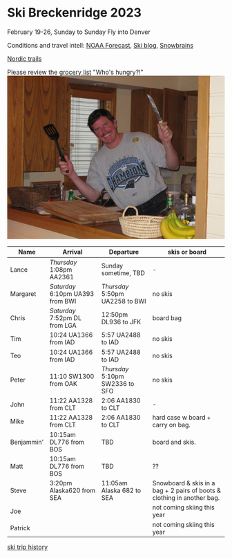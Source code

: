 # Ski Breckenridge 2023

February 19-26, Sunday to Sunday
Fly into Denver

Conditions and travel intell:
[NOAA Forecast](https://forecast.weather.gov/MapClick.php?lat=39.4816&lon=-106.0667),
[Ski blog](https://www.ski.com/blog/),
[Snowbrains](https://snowbrains.com/)

[Nordic trails](https://www.breckenridgenordic.com/)

Please review the [grocery list](groceries)
"Who's hungry?!"
![](0903ski_JacksonHole_Mike.jpg)

Name | Arrival | Departure | skis or board
---|---|----|---|
 Lance | *Thursday* 1:08pm AA2361 | Sunday sometime, TBD | -
 Margaret | *Saturday* 6:10pm UA393 from BWI | *Thursday* 5:50pm UA2258 to BWI | no skis
 Chris | *Saturday* 7:52pm DL from LGA | 12:50pm DL936 to JFK | board bag
 Tim | 10:24 UA1366 from IAD | 5:57 UA2488 to IAD | no skis
 Teo | 10:24 UA1366 from IAD | 5:57 UA2488 to IAD | no skis
 Peter | 11:10 SW1300 from OAK | *Thursday* 5:10pm SW2336 to SFO | no skis
 John | 11:22 AA1328 from CLT | 2:06 AA1830 to CLT | -
 Mike | 11:22 AA1328 from CLT | 2:06 AA1830 to CLT | hard case w board + carry on bag.
 Benjammin' | 10:15am DL776 from BOS | TBD | board and skis.
 Matt | 10:15am DL776 from BOS | TBD | ??
 Steve | 3:20pm Alaska620 from SEA | 11:05am Alaska 682 to SEA | Snowboard & skis in a bag + 2 pairs of boots & clothing in another bag.
 Joe | | | not coming skiing this year
 Patrick | | | not coming skiing this year

[ski trip history](ski-trip-history)
